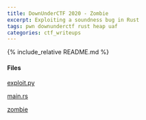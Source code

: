 ```yaml
---
title: DownUnderCTF 2020 - Zombie
excerpt: Exploiting a soundness bug in Rust
tags: pwn downunderctf rust heap uaf
categories: ctf_writeups
---
```

{% include_relative README.md %}
#### Files

[exploit.py](/downloads/downunder20_zombie/exploit.py)

[main.rs](/downloads/downunder20_zombie/main.rs)

[zombie](/downloads/downunder20_zombie/zombie)


